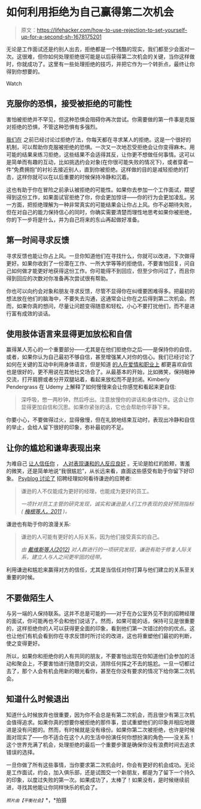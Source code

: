 # 如何利用拒绝为自己赢得第二次机会

> 原文：<https://lifehacker.com/how-to-use-rejection-to-set-yourself-up-for-a-second-sh-1678175201>

无论是工作面试还是约别人出去，拒绝都是一个残酷的现实，我们都至少会面对一次。这很难，但你如何处理拒绝很可能是以后获得第二次机会的关键，当你这样做时，你就成功了。这里有一些处理拒绝的技巧，并把它作为一个转折点，最终让你得到你想要的。

Watch

## 克服你的恐惧，接受被拒绝的可能性

害怕被拒绝并不罕见，但这种恐惧会阻碍你再次尝试。你需要做的第一件事是克服对拒绝的恐惧，不管这种恐惧有多强烈。

[我们在](https://lifehacker.com/rejection-therapy-the-game-you-win-by-actively-seeking-5888637) 之前已经讨论过拒绝疗法，你每天都在寻求某人的拒绝。这是一个很好的机制，可以帮助你克服被拒绝的恐惧。一次又一次地忍受拒绝会让你变得麻木。用可能的结果来练习拒绝，这些结果不会适得其反，让你更不想做任何事情。这可以是简单而有趣的互动，比如挑选约会对象(在你很可能失败的情况下)，或者穿着一件“免费拥抱”的衬衫去接近别人，直到你被拒绝。这样做的目的是减轻拒绝的打击，这样你就可以在以后重要的时候保持冷静和沉着。

这也有助于你在冒险之前承认被拒绝的可能性。如果你去参加一个工作面试，期望得到这份工作，如果面试官拒绝了你，你会更加惊讶——你的行为会更加凌乱。另一方面，把拒绝理解为一种非常真实的可能结果会让你占上风。你不必期待失败，但在对自己的能力保持信心的同时，你确实需要清楚而理性地思考如果你被拒绝，你的下一步将是什么，并为自己将来的东山再起做好准备。

## 第一时间寻求反馈

寻求反馈也能让你占上风。一旦你知道他们在寻找什么，你就可以改进，下次做得更好。如果你收到了一份潜在工作、一所大学等等的拒绝信，不要害怕回复，问自己如何做才能更好地获得这份工作。你可能得不到回应，但至少你问过了，而且你得到回应的次数对你准备再次尝试很有帮助。

你也可以向约会对象和朋友寻求反馈，尽管不显得你在纠缠要困难得多。把最初的想法放在他们的脑海中，不要失去沟通，这通常会让你在之后得到第二次机会。然而，如果你真的想问，尽量让问题变得随意和轻松，小心不要打扰他们，而不是进行富有成效的谈话。

## 使用肢体语言来显得更加放松和自信

赢得某人芳心的一个重要部分——尤其是在他们拒绝你之后——是保持你的自信，或者，如果你认为自己最初不够自信，甚至增强某人对你的信心。我们已经讨论了如何在关键的互动中利用身体语言，但是知道 [的人在爱情和职业上](http://lifehacker.com/how-to-build-your-confidence-and-why-it-matters-1442414831) 都更喜欢自信也是很好的，更不用说在其他社交场合了。从最基本的开始，比如微笑，保持眼神交流，打开肩膀或者分开双腿站着，看起来放松而不是封闭。Kimberly Pendergrass 在 Udemy 上解释了如何慢慢来会让你感觉和看起来更自信:

> 深呼吸，憋一两秒钟，然后呼出。注意放慢你的讲话和身体动作。这会让你显得更加自信和沉思。如果你紧张的话，它也会帮助你平静下来。

你要小心，不要做得过火，显得傲慢，但在礼貌地结束互动时，表现出冷静和自信的举止，会给人留下很好的印象，弥补最初的不足。

## 让你的尴尬和谦卑表现出来

为难自己 [让人信任你](https://lifehacker.com/embarrassing-yourself-will-gain-more-trust-with-people-5846505) ， [人对表现谦和的人反应良好](http://lifehacker.com/how-being-humble-kind-and-calm-will-make-your-life-ea-1561763720) 。无论是脸红的脸颊，害羞的微笑，还是简单地说“我很尴尬”，从长远来看，直面这些感受有助于你留下好印象。 [Psyblog 讨论了](http://www.spring.org.uk/2014/04/8-practical-ways-being-humble-improves-your-life.php) 招聘经理如何看待谦逊的应聘者:

> 谦逊的人不仅能成为更好的经理，也能成为更好的员工。
> 
> *一项针对员工主管的研究发现，诚实和谦逊是人们工作表现的良好预测指标(* [*梅根等人，2011*](http://dx.doi.org/10.1016/j.paid.2011.01.011) *)。*

谦逊也有助于你的浪漫关系:

> 谦逊的人可能有更好的人际关系，因为他们接受真实的自己。
> 
> *由* [*戴维斯等人(2012)*](http://dx.doi.org/10.1080/15298868.2011.636509) *对人群进行的一项研究发现，谦逊有助于修复人际关系，建立人与人之间更牢固的纽带。*

利用谦逊和尴尬来赢得对方的信任，尤其是当信任对你打算与他们建立的关系至关重要的时候。

## 不要做陌生人

与另一端的人保持联系。这并不总是可能的——对于在办公室外见不到的招聘经理的面试，你可能再也不会和他们说话了。然而，如果可能的话，保持可见是很重要的，这样拒绝你的人可以获得更全面的印象，看到他们第一次错过的你的优点。这也让他们有机会看到你在寻求反馈时所讨论的改进，这也将重塑他们最初的判断，使之变得更好。

所以，如果你和拒绝你的人有共同的朋友，不要害怕出现在你知道他们会参加的活动和聚会上，不要害怕进行随意的交谈，消除任何挥之不去的尴尬。一旦一切都过去了，那个人会有机会用新的眼光看你，甚至在你没有要求的情况下给你第二次机会。

## 知道什么时候退出

知道什么时候放弃也很重要，因为你不会总是有第二次机会，而且很少有第三次机会值得追求。如果你真的想要你被拒绝的那件事，尝试重塑他们的印象并相应地跟进是没有问题的。然而，有时候就是没有缘份。如果你第二次被拒绝，也许是时候面对现实了——你不适合在这个人的生活中扮演任何你想扮演的角色——没关系！这个世界充满了机会，处理拒绝的最后一个重要步骤是确保你没有浪费时间去追求错误的选择。

一旦你做了所有这些事情，当你要求第二次机会时，你会有更好的机会成功。无论是工作面试，约会，加入俱乐部，还是试图交一个新朋友，都是为了留下一个持久的印象，以度过失败的第一次。如果成功了，太棒了！如果没有，是时候继续前进，寻找其他能让你同样快乐的机会了。

<small>*照片由*</small><small>*【平衡社会】*</small>*，*拍摄